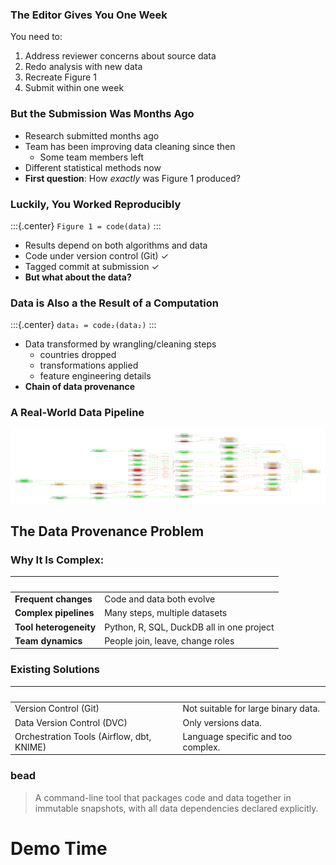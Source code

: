 
### The Editor Gives You One Week
You need to:

1. Address reviewer concerns about source data
2. Redo analysis with new data
3. Recreate Figure 1
4. Submit within one week

### But the Submission Was Months Ago

- Research submitted months ago
- Team has been improving data cleaning since then
    - Some team members left
- Different statistical methods now
- **First question**: How _exactly_ was Figure 1 produced?

### Luckily, You Worked Reproducibly

:::{.center}
`Figure 1 = code(data)`
:::

- Results depend on both algorithms and data
- Code under version control (Git) ✓
- Tagged commit at submission ✓
- **But what about the data?**

### Data is Also a the Result of a Computation

:::{.center}
`data₁ = code₂(data₂)`
:::

- Data transformed by wrangling/cleaning steps
    - countries dropped
    - transformations applied
    - feature engineering details
- **Chain of data provenance**

### A Real-World Data Pipeline

![](images/Proc_LTS.png)

## The Data Provenance Problem

### Why It Is Complex:

|   |   |
|---|---|
| **Frequent changes** | Code and data both evolve |
| **Complex pipelines** | Many steps, multiple datasets |
| **Tool heterogeneity** | Python, R, SQL, DuckDB all in one project |
| **Team dynamics** | People join, leave, change roles |


### Existing Solutions

|   |   |
|---|---|
| Version Control (Git) | Not suitable for large binary data. |
| Data Version Control (DVC) | Only versions data. |
| Orchestration Tools (Airflow, dbt, KNIME) | Language specific and too complex. |

### bead

> A command-line tool that packages code and data together in immutable snapshots, with all data dependencies declared explicitly.


# Demo Time

